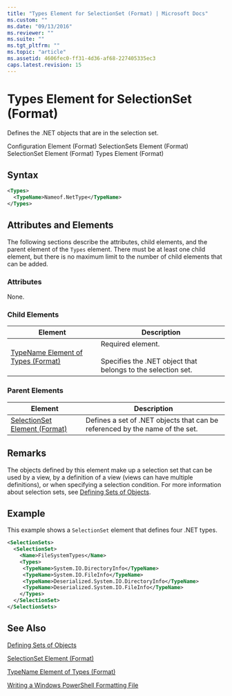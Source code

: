 ```yaml
---
title: "Types Element for SelectionSet (Format) | Microsoft Docs"
ms.custom: ""
ms.date: "09/13/2016"
ms.reviewer: ""
ms.suite: ""
ms.tgt_pltfrm: ""
ms.topic: "article"
ms.assetid: 4606fec0-ff31-4d36-af68-227405335ec3
caps.latest.revision: 15
---
```

# Types Element for SelectionSet (Format)

Defines the .NET objects that are in the selection set.

Configuration Element (Format)
SelectionSets Element (Format)
SelectionSet Element (Format)
Types Element (Format)

## Syntax

```xml
<Types>
  <TypeName>Nameof.NetType</TypeName>
</Types>

```

## Attributes and Elements

The following sections describe the attributes, child elements, and the parent element of the `Types` element. There must be at least one child element, but there is no maximum limit to the number of child elements that can be added.

### Attributes

None.

### Child Elements

|Element|Description|
|-------------|-----------------|
|[TypeName Element of Types (Format)](./typename-element-for-types-format.md)|Required element.<br /><br /> Specifies the .NET object that belongs to the selection set.|

### Parent Elements

|Element|Description|
|-------------|-----------------|
|[SelectionSet Element (Format)](./selectionset-element-format.md)|Defines a set of .NET objects that can be referenced by the name of the set.|

## Remarks

The objects defined by this element make up a selection set that can be used by a view, by a definition of a view (views can have multiple definitions), or when specifying a selection condition.  For more information about selection sets, see [Defining Sets of Objects](./defining-selection-sets.md).

## Example

This example shows a `SelectionSet` element that defines four .NET types.

```xml
<SelectionSets>
  <SelectionSet>
    <Name>FileSystemTypes</Name>
    <Types>
     <TypeName>System.IO.DirectoryInfo</TypeName>
     <TypeName>System.IO.FileInfo</TypeName>
     <TypeName>Deserialized.System.IO.DirectoryInfo</TypeName>
     <TypeName>Deserialized.System.IO.FileInfo</TypeName>
    </Types>
  </SelectionSet>
</SelectionSets>
```

## See Also

[Defining Sets of Objects](./defining-selection-sets.md)

[SelectionSet Element (Format)](./selectionset-element-format.md)

[TypeName Element of Types (Format)](./typename-element-for-types-format.md)

[Writing a Windows PowerShell Formatting File](./writing-a-powershell-formatting-file.md)
